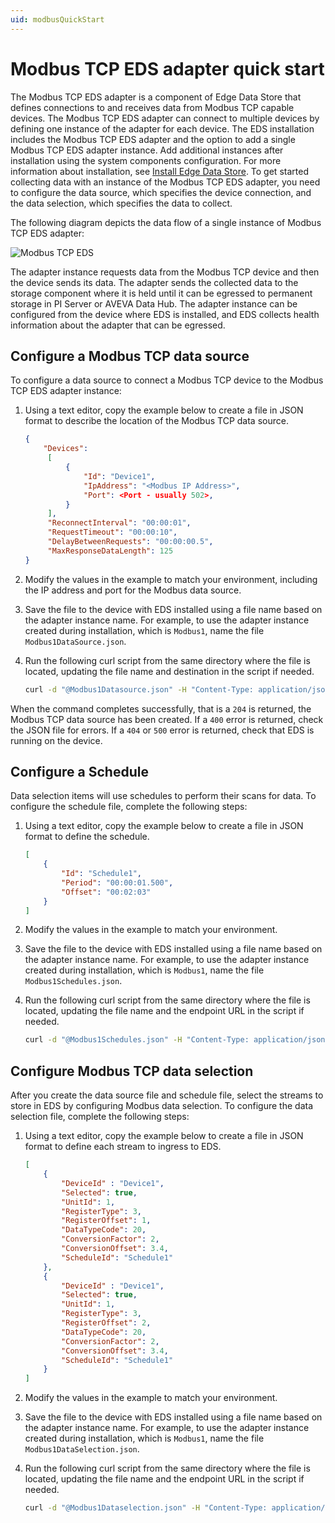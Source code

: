 ```yaml
---
uid: modbusQuickStart
---
```


# Modbus TCP EDS adapter quick start

The Modbus TCP EDS adapter is a component of Edge Data Store that defines connections to and receives data from Modbus TCP capable devices. The Modbus TCP EDS adapter can connect to multiple devices by defining one instance of the adapter for each device. The EDS installation includes the Modbus TCP EDS adapter and the option to add a single Modbus TCP EDS adapter instance. Add additional instances after installation using the system components configuration. For more information about installation, see [Install Edge Data Store](xref:InstallEdgeDataStore). To get started collecting data with an instance of the Modbus TCP EDS adapter, you need to configure the data source, which specifies the device connection, and the data selection, which specifies the data to collect.

The following diagram depicts the data flow of a single instance of Modbus TCP EDS adapter:

![Modbus TCP EDS](../content/images/ModbusTCP.jpg "Modbus TCP EDS")

The adapter instance requests data from the Modbus TCP device and then the device sends its data. The adapter sends the collected data to the storage component where it is held until it can be egressed to permanent storage in PI Server or AVEVA Data Hub. The adapter instance can be configured from the device where EDS is installed, and EDS collects health information about the adapter that can be egressed.

## Configure a Modbus TCP data source

To configure a data source to connect a Modbus TCP device to the Modbus TCP EDS adapter instance:

1. Using a text editor, copy the example below to create a file in JSON format to describe the location of the Modbus TCP data source.

   ```json
   {
       "Devices":
        [
            {
                "Id": "Device1",
                "IpAddress": "<Modbus IP Address>",
                "Port": <Port - usually 502>,
            }
        ],
        "ReconnectInterval": "00:00:01",
        "RequestTimeout": "00:00:10",
        "DelayBetweenRequests": "00:00:00.5",
        "MaxResponseDataLength": 125
   }
   ```

1. Modify the values in the example to match your environment, including the IP address and port for the Modbus data source.

1. Save the file to the device with EDS installed using a file name based on the adapter instance name. For example, to use the adapter instance created during installation, which is `Modbus1`, name the file `Modbus1DataSource.json`.

1. Run the following curl script from the same directory where the file is located, updating the file name and destination in the script if needed.

   ```bash
   curl -d "@Modbus1Datasource.json" -H "Content-Type: application/json" -X PUT http://localhost:5590/api/v1/configuration/Modbus1/Datasource
   ```

When the command completes successfully, that is a `204` is returned, the Modbus TCP data source has been created. If a `400` error is returned, check the JSON file for errors. If a `404` or `500` error is returned, check that EDS is running on the device.

## Configure a Schedule

Data selection items will use schedules to perform their scans for data. To configure the schedule file, complete the following steps:

1. Using a text editor, copy the example below to create a file in JSON format to define the schedule.

    ```json
    [
        {
            "Id": "Schedule1",
            "Period": "00:00:01.500",
            "Offset": "00:02:03"
        }
    ]
    ```

1. Modify the values in the example to match your environment.

1. Save the file to the device with EDS installed using a file name based on the adapter instance name. For example, to use the adapter instance created during installation, which is `Modbus1`, name the file `Modbus1Schedules.json`.

1. Run the following curl script from the same directory where the file is located, updating the file name and the endpoint URL in the script if needed.

   ```bash
   curl -d "@Modbus1Schedules.json" -H "Content-Type: application/json" -X PUT http://localhost:5590/api/v1/configuration/Modbus1/Schedules
   ```

## Configure Modbus TCP data selection

After you create the data source file and schedule file, select the streams to store in EDS by configuring Modbus data selection. To configure the data selection file, complete the following steps:

1. Using a text editor, copy the example below to create a file in JSON format to define each stream to ingress to EDS.

   ```json
   [
       {
           "DeviceId" : "Device1",
           "Selected": true,
           "UnitId": 1,
           "RegisterType": 3,
           "RegisterOffset": 1,
           "DataTypeCode": 20,
           "ConversionFactor": 2,
           "ConversionOffset": 3.4,
           "ScheduleId": "Schedule1"
       },
       {
           "DeviceId" : "Device1",
           "Selected": true,
           "UnitId": 1,
           "RegisterType": 3,
           "RegisterOffset": 2,
           "DataTypeCode": 20,
           "ConversionFactor": 2,
           "ConversionOffset": 3.4,
           "ScheduleId": "Schedule1"
       }
   ]
   ```

1. Modify the values in the example to match your environment.

1. Save the file to the device with EDS installed using a file name based on the adapter instance name. For example, to use the adapter instance created during installation, which is `Modbus1`, name the file `Modbus1DataSelection.json`.

1. Run the following curl script from the same directory where the file is located, updating the file name and the endpoint URL in the script if needed.

   ```bash
   curl -d "@Modbus1Dataselection.json" -H "Content-Type: application/json" -X PUT http://localhost:5590/api/v1/configuration/Modbus1/Dataselection
   ```
